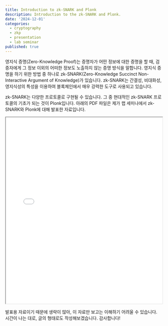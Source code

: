 ```yaml
---
title: Introduction to zk-SNARK and Plonk
description: Introduction to the zk-SNARK and Plonk.
date: '2024-12-01'
categories:
  - cryptography
  - zkp
  - presentation
  - lab seminar
published: true
---
```


영지식 증명(Zero-Knowledge Proof)는 증명자가 어떤 정보에 대한 증명을 할 때, 검증자에게 그 정보 이외의 어떠한 정보도 노출하지 않는 증명 방식을 말합니다. 영지식 증명을 하기 위한 방법 중 하나로 zk-SNARK(Zero-Knowledge Succinct Non-Interactive Argument of Knowledge)가 있습니다. zk-SNARK는 간결성, 비대화성, 영지식성의 특성을 이용하여 블록체인에서 매우 강력한 도구로 사용되고 있습니다.

zk-SNARK는 다양한 프로토콜로 구현될 수 있습니다. 그 중 현대적인 zk-SNARK 프로토콜의 기초가 되는 것이 Plonk입니다. 아래의 PDF 파일은 제가 랩 세미나에서 zk-SNARK와 Plonk에 대해 발표한 자료입니다. 

<iframe src="/pdfs/zksnark-and-plonk.pdf" width="100%" height="600px" title="zkSNARK and Plonk"></iframe>

발표용 자료이기 때문에 생략이 많아, 이 자료만 보고는 이해하기 어려울 수 있습니다. 시간이 나는 대로, 글의 형태로도 작성해보겠습니다. 감사합니다!
